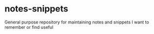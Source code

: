 # notes-snippets
General purpose repository for maintaining notes and snippets I want to remember or find useful
